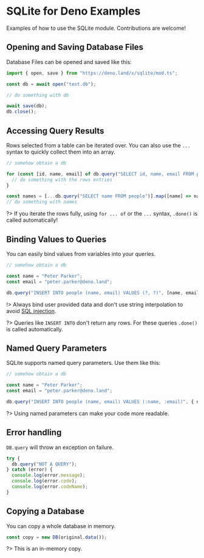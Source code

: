 # SQLite for Deno Examples

Examples of how to use the SQLite module. Contributions are welcome!


## Opening and Saving Database Files

Database Files can be opened and saved like this:
```javascript
import { open, save } from "https://deno.land/x/sqlite/mod.ts";

const db = await open("test.db");

// do something with db

await save(db);
db.close();
```


## Accessing Query Results

Rows selected from a table can be iterated over. You can also use the `...` syntax
to quickly collect them into an array.
```javascript
// somehow obtain a db

for (const [id, name, email] of db.query("SELECT id, name, email FROM people")) {
  // do something with the rows entries
}

const names = [...db.query("SELECT name FROM people")].map([name] => name);
// do something with names
```

?> If you iterate the rows fully, using `for ... of` or the `...` syntax,
`.done()` is called automatically!


## Binding Values to Queries

You can easily bind values from variables into your queries.
```javascript
// somehow obtain a db

const name = "Peter Parker";
const email = "peter.parker@deno.land";

db.query("INSERT INTO people (name, email) VALUES (?, ?)", [name, email]);
```

!> Always bind user provided data and don't use string interpolation to avoid
[SQL injection](https://en.wikipedia.org/wiki/SQL_injection).

?> Queries like `INSERT INTO` don't return any rows. For these queries `.done()`
is called automatically.


## Named Query Parameters

SQLite supports named query parameters. Use them like this:
```javascript
// somehow obtain a db

const name = "Peter Parker";
const email = "peter.parker@deno.land";

db.query("INSERT INTO people (name, email) VALUES (:name, :email)", { name, email });
```

?> Using named parameters can make your code more readable.


## Error handling

`DB.query` will throw an exception on failure.

```javascript
try {
  db.query("NOT A QUERY");
} catch (error) {
  console.log(error.message);
  console.log(error.code);
  console.log(error.codeName);
}
```


## Copying a Database

You can copy a whole database in memory.
```javascript
const copy = new DB(original.data());
```

?> This is an in-memory copy.
